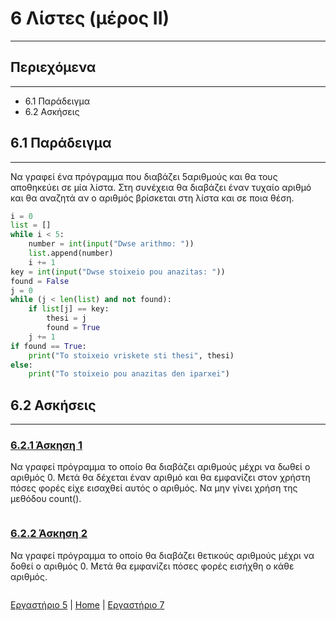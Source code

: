 # 6 Λίστες (μέρος ΙΙ)

---

## Περιεχόμενα

---

- 6.1 Παράδειγμα
- 6.2 Ασκήσεις

## 6.1 Παράδειγμα

---

Να γραφεί ένα πρόγραμμα που διαβάζει 5αριθμούς και θα τους αποθηκεύει σε μία λίστα. Στη συνέχεια θα διαβάζει έναν τυχαίο αριθμό και θα αναζητά αν ο αριθμός βρίσκεται στη λίστα και σε ποια θέση.

```python
i = 0
list = []
while i < 5:
    number = int(input("Dwse arithmo: "))
    list.append(number)
    i += 1
key = int(input("Dwse stoixeio pou anazitas: "))
found = False
j = 0
while (j < len(list) and not found):
    if list[j] == key:
        thesi = j
        found = True
    j += 1
if found == True:
    print("To stoixeio vriskete sti thesi", thesi)
else:
    print("To stoixeio pou anazitas den iparxei")
```

## 6.2 Ασκήσεις

---

### [6.2.1 Άσκηση 1](source/lab_06/lab_06_exercise_1.py)

Να γραφεί πρόγραμμα το οποίο θα διαβάζει αριθμούς μέχρι να δωθεί ο αριθμός 0. Μετά θα δέχεται έναν αριθμό και θα εμφανίζει στον χρήστη πόσες φορές είχε εισαχθεί αυτός ο αριθμός. Να μην γίνει χρήση της μεθόδου count().

```python

```

### [6.2.2 Άσκηση 2](source/lab_06/lab_06_exercise_2.py)

Να γραφεί πρόγραμμα το οποίο θα διαβάζει θετικούς αριθμούς μέχρι να δοθεί ο αριθμός 0. Μετά θα εμφανίζει πόσες φορές εισήχθη ο κάθε αριθμός.

```python

```

[Εργαστήριο 5](lab_05.md) | [Home](../README.md) | [Εργαστήριο 7](lab_07.md)
